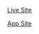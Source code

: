 [Live Site](https://kveitch.github.io/All-The-Things-Landing/)

[App Site](https://kveitch.github.io/all-the-things/)